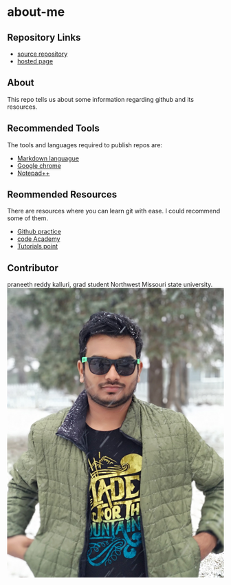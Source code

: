 # about-me

## Repository Links
- [source repository](https://github.com/praneeth323/about-me/edit/master/README.md)
- [hosted page](https://praneeth323.github.io/about-me/)


## About
  This repo tells us about some information regarding github and its resources.

## Recommended Tools
   The tools and languages required to publish repos are:
   - [Markdown languague](https://www.markdownguide.org)
   - [Google chrome](https://www.google.com/chrome/)
   - [Notepad++](https://notepad-plus-plus.org)
   
  
## Reommended Resources
 There are resources where you can learn git with ease. I could recommend some of them.
 - [Github practice](https://resources.github.com/videos/github-best-practices/)
 - [code Academy](https://www.codecademy.com/learn/learn-git)
 - [Tutorials point](https://www.tutorialspoint.com/git/index.htm)
 
 
 ## Contributor
 
 praneeth reddy kalluri, grad student Northwest Missouri state university.
 ![](Praneeth.JPG)
 
  

    
